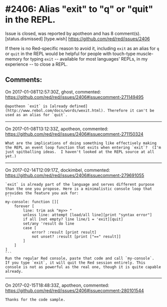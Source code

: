 
#2406: Alias "exit" to "q" or "quit" in the REPL.
================================================================================
Issue is closed, was reported by apotheon and has 8 comment(s).
[status.dismissed] [type.wish]
<https://github.com/red/red/issues/2406>

If there is no Red-specific reason to avoid it, including `exit` as an alias for `q` or `quit` in the REPL would be helpful for people with touch-type muscle-memory for typing `exit` -- available for most languages' REPLs, in my experience -- to close a REPL.


Comments:
--------------------------------------------------------------------------------

On 2017-01-08T12:57:30Z, ghost, commented:
<https://github.com/red/red/issues/2406#issuecomment-271149495>

    @apotheon `exit` is [already defined](http://www.rebol.com/docs/words/wexit.html). Therefore it can't be used as an alias for `quit`.

--------------------------------------------------------------------------------

On 2017-01-08T13:12:33Z, apotheon, commented:
<https://github.com/red/red/issues/2406#issuecomment-271150324>

    What are the implications of doing something like effectively making the REPL an event loop function that exits when entering `exit`?  (I'm just spitballing ideas.  I haven't looked at the REPL source at all yet.)

--------------------------------------------------------------------------------

On 2017-02-14T12:09:17Z, dockimbel, commented:
<https://github.com/red/red/issues/2406#issuecomment-279691055>

    `exit` is already part of the language and serves different purpose than the one you propose. Here is a minimalistic console loop that provides the feature you ask for:
    ```
    my-console: function [][
        forever [
            line: trim ask "my>> "
            unless line: attempt [load/all line][print "syntax error"]
            if all [not empty? line line/1 = 'exit][quit]
            set/any 'result do line
            case [
                error? :result [print result]
                not unset? :result [print ["==" result]]
            ]
        ]
    ]
    ```
    Run the regular Red console, paste that code and call `my-console`.  If you type `exit`, it will quit the Red session entirely. This console is not as powerful as the real one, though it is quite capable already.

--------------------------------------------------------------------------------

On 2017-02-15T18:48:33Z, apotheon, commented:
<https://github.com/red/red/issues/2406#issuecomment-280101544>

    Thanks for the code sample.

